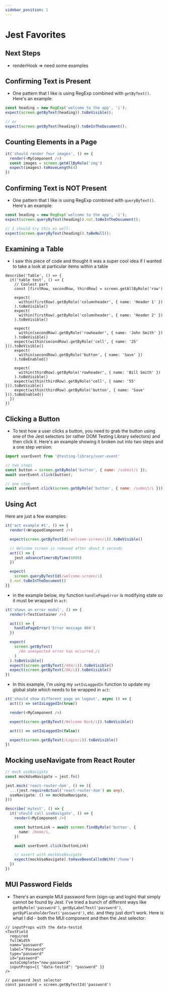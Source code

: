 ```yaml
---
sidebar_position: 1
---
```


# Jest Favorites

## Next Steps

- renderHook => need some examples

## Confirming Text is Present

- One pattern that I like is using RegExp combined with `getByText()`. Here's 
an example:

```js
const heading = new RegExp('welcome to the app', 'i');
expect(screen.getByText(heading)).toBeVisible();

// or
expect(screen.getByText(heading)).toBeInTheDocument();
```

## Counting Elements in a Page

```js
it('should render four images', () => {
  render(<MyComponent />)
  const images = screen.getAllByRole('img')
  expect(images).toHaveLength(4)
})
```

## Confirming Text is NOT Present

- One pattern that I like is using RegExp combined with `queryByText()`. Here's
an example:

```js
const heading = new RegExp('welcome to the app', 'i');
expect(screen.queryByText(heading)).not.toBeInTheDocument();

// I should try this as well:
expect(screen.queryByText(heading)).toBeNull();
```

## Examining a Table
- I saw this piece of code and thought it was a super cool idea if I wanted to take a
look at particular items within a table

```tsx
describe('Table', () => {
  it('table test', () => {
    // Coolest part
    const [firstRow, secondRow, thirdRow] = screen.getAllByRole('row')

    expect(
      within(firstRow).getByRole('columnheader', { name: 'Header 1' })
    ).toBeVisible()
    expect(
      within(firstRow).getByRole('columnheader', { name: 'Header 2' })
    ).toBeVisible()

    expect(
      within(secondRow).getByRole('rowheader', { name: 'John Smith' })
    ).toBeVisible()
    expect(within(secondRow).getByRole('cell', { name: '25' })).toBeVisible()
    expect(
      within(secondRow).getByRole('button', { name: 'Save' })
    ).toBeEnabled()

    expect(
      within(thirdRow).getByRole('rowheader', { name: 'Bill Smith' })
    ).toBeVisible()
    expect(within(thirdRow).getByRole('cell', { name: '55' })).toBeVisible()
    expect(within(thirdRow).getByRole('button', { name: 'Save' })).toBeEnabled()
  })
})
```

## Clicking a Button
- To test how a user clicks a button, you need to grab the button using one of the Jest
selectors (or rather DOM Testing Library selectors) and then click it. Here's an example
showing it broken out into two steps and a one step version:

```js
import userEvent from '@testing-library/user-event'

// two steps
const button = screen.getByRole('button', { name: /submit/i });
await userEvent.click(button);

// one step
await userEvent.click(screen.getByRole('button', { name: /submit/i }));
```

## Using Act

Here are just a few examples:

```ts
it('act example #1', () => {
  render(<WrappedComponent />)

  expect(screen.getByTestId(/welcome-screen/i)).toBeVisible()

  // Welcome screen is removed after about 5 seconds
  act(() => {
    jest.advanceTimersByTime(6000)
  })

  expect(
    screen.queryByTestId(/welcome-screen/i)
  ).not.toBeInTheDocument()
}}
```
- in the example below, my function `handlePageError` is modifying state so it must be wrapped in `act`:
```ts
it('shows an error modal', () => {
  render(<TestContainer />)

  act(() => {
    handlePageError('Error message 404')
  })

  expect(
    screen.getByText(
      /An unexpected error has occurred./i
    )
  ).toBeVisible()
  expect(screen.getByText(/404/i)).toBeVisible()
  expect(screen.getByText(/OK/i)).toBeVisible()
})
```

- In this example, I'm using my `setIsLoggedIn` function to update my global state which needs to be wrapped in `act`:
```ts
it('should show different page on logout', async () => {
  act(() => setIsLoggedIn(true))

  render(<MyComponent />)

  expect(screen.getByText(/Welcome Back/i)).toBeVisible()

  act(() => setIsLoggedIn(false))

  expect(screen.getByText(/Login/i)).toBeVisible()
})
```



## Mocking useNavigate from React Router

```ts
// mock useNavigate
const mockUseNavigate = jest.fn()

jest.mock('react-router-dom', () => ({
  ...(jest.requireActual('react-router-dom') as any),
  useNavigate: () => mockUseNavigate,
}))

describe('mytest', () => {
  it('should call useNavigate', () => {
    render(<MyComponent />)

    const buttonLink = await screen.findByRole('button', {
      name: /Home/i,
    })

    await userEvent.click(buttonLink)

    // assert with mockUseNavigate
    expect(mockUseNavigate).toHaveBeenCalledWith('/home')
  })
})
```

## MUI Password Fields

- There's an example MUI password form (sign-up and login) that simply
cannot be found by Jest. I've tried a bunch of different ways like
`getByRole('password')`, `getByLabelText('password')`, `getByPlaceholderText('password')`, etc. and they just don't work. Here is what I did - both the
MUI component and then the Jest selector:

```tsx
// inputProps with the data-testid
<TextField
  required
  fullWidth
  name="password"
  label="Password"
  type="password"
  id="password"
  autoComplete="new-password"
  inputProps={{ "data-testid": "password" }}
/>
```

```tsx
// password Jest selector
const password = screen.getByTestId('password')
```